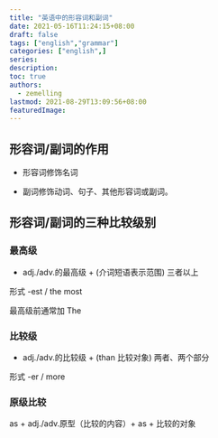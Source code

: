 ```yaml
---
title: "英语中的形容词和副词"
date: 2021-05-16T11:24:15+08:00
draft: false
tags: ["english","grammar"]
categories: ["english",]
series:
description:
toc: true
authors:
  - zemelling
lastmod: 2021-08-29T13:09:56+08:00
featuredImage:
---
```


## 形容词/副词的作用

* 形容词修饰名词

* 副词修饰动词、句子、其他形容词或副词。

## 形容词/副词的三种比较级别

### 最高级

* adj./adv.的最高级 + (介词短语表示范围) 三者以上

形式 -est / the most

最高级前通常加 The

### 比较级

* adj./adv.的比较级 + (than 比较对象) 两者、两个部分

形式 -er / more

### 原级比较

as + adj./adv.原型（比较的内容）+ as + 比较的对象

